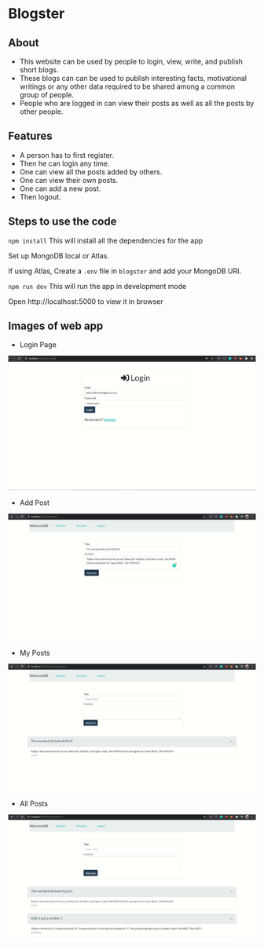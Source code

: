 # Blogster

## About

- This website can be used by people to login, view, write, and publish short blogs.
- These blogs can can be used to publish interesting facts, motivational writings or any other data required to be shared among a common group of people.
- People who are logged in can view their posts as well as all the posts by other people.

## Features

- A person has to first register.
- Then he can login any time.
- One can view all the posts added by others.
- One can view their own posts.
- One can add a new post.
- Then logout.

## Steps to use the code

`npm install`
This will install all the dependencies for the app


Set up MongoDB local or Atlas.

If using Atlas, Create a `.env` file in `blogster` and add your MongoDB URI.

`npm run dev`
This will run the app in development mode

Open http://localhost:5000 to view it in browser

## Images of web app

- Login Page

![plot](./public/1.png)

- Add Post

![plot](./public/2.png)

- My Posts

![plot](./public/3.png)

- All Posts

![plot](./public/4.png)
